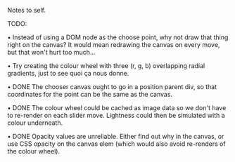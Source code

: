 Notes to self.

TODO:

• Instead of using a DOM node as the choose point, why not draw that thing right on the canvas? It would mean redrawing the canvas on every move, but that won't hurt too much...

• Try creating the colour wheel with three (r, g, b) overlapping radial gradients, just to see quoi ça nous donne.

• DONE The chooser canvas ought to go in a position parent div, so that coordinates for the point can be the same as the canvas.

• DONE The colour wheel could be cached as image data so we don't have to re-render on each slider move. Lightness could then be simulated with a colour underneath.

• DONE Opacity values are unreliable. Either find out why in the canvas, or use CSS opacity on the canvas elem (which would also avoid re-renders of the colour wheel).